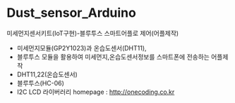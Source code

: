 # Dust_sensor_Arduino
미세먼지센서키트(IoT구현)-블루투스 스마트어플로 제어(어플제작)

- 미세먼지모듈(GP2Y1023)과 온습도센서(DHT11), 
- 블루투스 모듈을 활용하여 미세먼지,온습도센서정보를 스마트폰에 전송하는 어플제작
- DHT11,22(온습도센서)
- 블루투스(HC-06)
- I2C LCD 라이버러리
homepage : http://onecoding.co.kr
